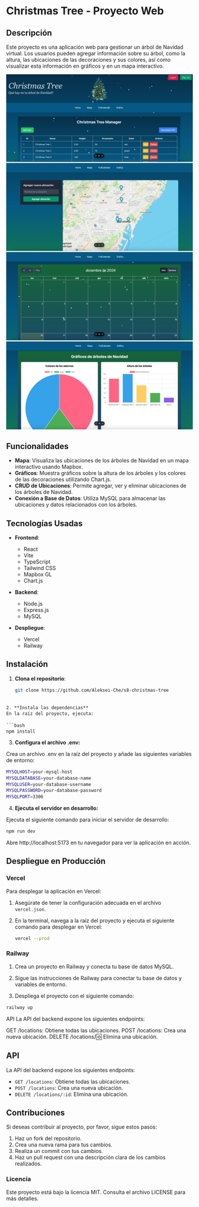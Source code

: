 # Christmas Tree - Proyecto Web

## Descripción

Este proyecto es una aplicación web para gestionar un árbol de Navidad virtual. Los usuarios pueden agregar información sobre su árbol, como la altura, las ubicaciones de las decoraciones y sus colores, así como visualizar esta información en gráficos y en un mapa interactivo.

![Screenshot 1](public/captura1.png)
![Screenshot 2](public/captura2.png)
![Screenshot 3](public/captura3.png)
![Screenshot 4](public/captura4.png)

## Funcionalidades

- **Mapa**: Visualiza las ubicaciones de los árboles de Navidad en un mapa interactivo usando Mapbox.
- **Gráficos**: Muestra gráficos sobre la altura de los árboles y los colores de las decoraciones utilizando Chart.js.
- **CRUD de Ubicaciones**: Permite agregar, ver y eliminar ubicaciones de los árboles de Navidad.
- **Conexión a Base de Datos**: Utiliza MySQL para almacenar las ubicaciones y datos relacionados con los árboles.

## Tecnologías Usadas

- **Frontend**: 
  - React
  - Vite
  - TypeScript
  - Tailwind CSS
  - Mapbox GL
  - Chart.js

- **Backend**:
  - Node.js
  - Express.js
  - MySQL

- **Despliegue**:
  - Vercel
  - Railway

## Instalación

1. **Clona el repositorio**:

   ```bash
   git clone https://github.com/Aleksei-Che/s8-christmas-tree
  ```

2. **Instala las dependencias**
En la raíz del proyecto, ejecuta:

```bash
npm install
```
3. **Configura el archivo .env:**

Crea un archivo .env en la raíz del proyecto y añade las siguientes variables de entorno:

```bash
MYSQLHOST=your-mysql-host
MYSQLDATABASE=your-database-name
MYSQLUSER=your-database-username
MYSQLPASSWORD=your-database-password
MYSQLPORT=3306
```
4. **Ejecuta el servidor en desarrollo:**

Ejecuta el siguiente comando para iniciar el servidor de desarrollo:
```bash
npm run dev
```
Abre http://localhost:5173 en tu navegador para ver la aplicación en acción.
## Despliegue en Producción

### Vercel

Para desplegar la aplicación en Vercel:

1. Asegúrate de tener la configuración adecuada en el archivo `vercel.json`.

2. En la terminal, navega a la raíz del proyecto y ejecuta el siguiente comando para desplegar en Vercel:

   ```bash
   vercel --prod
   ```
### Railway

1. Crea un proyecto en Railway y conecta tu base de datos MySQL.

2. Sigue las instrucciones de Railway para conectar tu base de datos y variables de entorno.

3. Despliega el proyecto con el siguiente comando:

```bash
railway up
```
API
La API del backend expone los siguientes endpoints:

GET /locations: Obtiene todas las ubicaciones.
POST /locations: Crea una nueva ubicación.
DELETE /locations/:id: Elimina una ubicación.

## API

La API del backend expone los siguientes endpoints:

- `GET /locations`: Obtiene todas las ubicaciones.
- `POST /locations`: Crea una nueva ubicación.
- `DELETE /locations/:id`: Elimina una ubicación.

## Contribuciones

Si deseas contribuir al proyecto, por favor, sigue estos pasos:

1. Haz un fork del repositorio.
2. Crea una nueva rama para tus cambios.
3. Realiza un commit con tus cambios.
4. Haz un pull request con una descripción clara de los cambios realizados.

### Licencia

Este proyecto está bajo la licencia MIT. Consulta el archivo LICENSE para más detalles.
